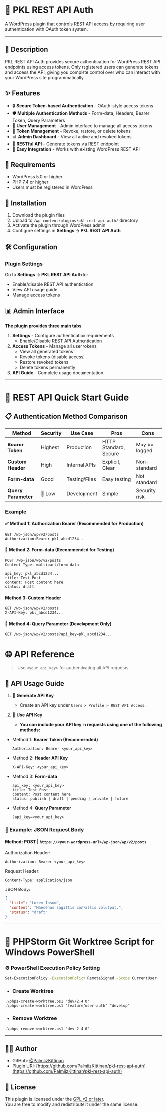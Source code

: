 # 🔐 PKL REST API Auth

A WordPress plugin that controls REST API access by requiring user authentication with OAuth token system.

---

## 📝 Description

PKL REST API Auth provides secure authentication for WordPress REST API endpoints using access tokens. Only registered users can generate tokens and access the API, giving you complete control over who can interact with your WordPress site programmatically.

## ✨ Features

- 🔒 **Secure Token-based Authentication** - OAuth-style access tokens
- 🛡️ **Multiple Authentication Methods** - Form-data, Headers, Bearer Token, Query Parameters
- 👥 **User Management** - Admin interface to manage all access tokens
- 🔄 **Token Management** - Revoke, restore, or delete tokens
- 📊 **Admin Dashboard** - View all active and revoked tokens
- 🚀 **RESTful API** - Generate tokens via REST endpoint
- 🔧 **Easy Integration** - Works with existing WordPress REST API

## 📝 Requirements

- WordPress 5.0 or higher
- PHP 7.4 or higher
- Users must be registered in WordPress

## 🚀 Installation

1. Download the plugin files
2. Upload to `/wp-content/plugins/pkl-rest-api-auth/` directory
3. Activate the plugin through WordPress admin
4. Configure settings in **Settings → PKL REST API Auth**

## 🛠️ Configuration

### Plugin Settings
Go to **Settings → PKL REST API Auth** to:
- Enable/disable REST API authentication
- View API usage guide
- Manage access tokens

## 📊 Admin Interface

**The plugin provides three main tabs**
1. **Settings** - Configure authentication requirements
   - Enable/Disable REST API Authentication
2. **Access Tokens** - Manage all user tokens
   - View all generated tokens
   - Revoke tokens (disable access)
   - Restore revoked tokens
   - Delete tokens permanently
3. **API Guide** - Complete usage documentation

---

# 🎯 REST API Quick Start Guide
## 📋 Authentication Method Comparison

| Method              | Security | Use Case      | Pros                  | Cons          |
|---------------------|----------|---------------|-----------------------|---------------|
| **Bearer Token**    | Highest  | Production    | HTTP Standard, Secure | May be logged |
| **Custom Header**   | High     | Internal APIs | Explicit, Clear       | Non-standard  |
| **Form-data**       | Good     | Testing/Files | Easy testing          | Not standard  |
| **Query Parameter** | 🚫 Low   | Development   | Simple                | Security risk |

### Example
#### ✅ Method 1: Authorization Bearer (Recommended for Production)
```text
GET /wp-json/wp/v2/posts
Authorization:Bearer pkl_abcd1234...
```

#### 🚀 Method 2: Form-data (Recommended for Testing)
```text
POST /wp-json/wp/v2/posts
Content-Type: multipart/form-data

api_key: pkl_abcd1234...
title: Test Post
content: Post content here
status: draft
```

#### Method 3: Custom Header
```text
GET /wp-json/wp/v2/posts
X-API-Key: pkl_abcd1234...
```

#### 🚨 Method 4: Query Parameter (Development Only)
```text
GET /wp-json/wp/v2/posts?api_key=pkl_abcd1234...
```

# 🌐 API Reference
> Use `<your_api_key>` for authenticating all API requests.

## 📖 API Usage Guide

1. 🔐 **Generate API Key**
    - Create an API key under `Users > Profile > REST API Access`.

2. 🚀 **Use API Key**
    - **You can include your API key in requests using one of the following methods:**

- Method 1: **Bearer Token (Recommended)**
  ```text
  Authorization: Bearer <your_api_key>
  ```

- Method 2: **Header API Key**
  ```text
  X-API-Key: <your_api_key>
  ```

- Method 3: **Form-data**
  ```text
  api_key: <your_api_key>
  title: Test Post
  content: Post content here
  status: publish | draft | pending | private | future
  ```

- Method 4: **Query Parameter**
  ```text
  ?api_key=<your_api_key>
  ```

### 🎯 Example: JSON Request Body
#### Method: POST | `https://<your-wordpress-url>/wp-json/wp/v2/posts`

Authorization Header:
```text
Authorization: Bearer <your_api_key>
```

Request Header:
```text
Content-Type: application/json
```

JSON Body:
```json
{
  "title": "Lorem Ipsum",
  "content": "Maecenas sagittis convallis volutpat.",
  "status": "draft"
}
```

---

# 📜 PHPStorm Git Worktree Script for Windows PowerShell
### ⚙️ PowerShell Execution Policy Setting
```bash
Set-ExecutionPolicy -ExecutionPolicy RemoteSigned -Scope CurrentUser
```
- ### Create Worktree
```text
.\phps-create-worktree.ps1 "dev/2.4.0"
.\phps-create-worktree.ps1 "feature/user-auth" "develop"
```
- ### Remove Worktree
```text
.\phps-remove-worktree.ps1 "dev-2-4-0"
```

---

## 👨‍💻 Author
- GitHub: [@PalmiizKittinan](https://github.com/PalmiizKittinan)
- Plugin URI: [https://github.com/PalmiizKittinan/pkl-rest-api-auth](https://github.com/PalmiizKittinan/pkl-rest-api-auth)


## 📄 License

This plugin is licensed under the [GPL v2 or later](https://www.gnu.org/licenses/gpl-2.0.html).  
You are free to modify and redistribute it under the same license.

